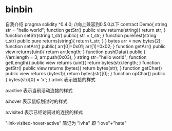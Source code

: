 # binbin
自我介绍
pragma solidity ^0.4.0;	//向上兼容到0.5.0以下
contract Demo{
    string str = "hello world";
    function getStr() public view returns(string){
        return str;
    }
    function setStr(string  t_str) public{
        str = t_str;
    }
    function pureTest(string t_str) public  pure returns(string){
        return t_str;
    }
}
    bytes arr = new bytes(2);
    function setArr() public{
        arr[0]=0x01;   arr[1]=0x02;
    }
    function getArr() public view returns(uint){
        return arr.length;
    } 
    function pushData() public {
        //arr.length = 3;
        arr.push(0x03);
    }
	string str="hello world";
    function getLength() public view returns (uint){
        return bytes(str).length;
    }
    function getStr() public view returns (bytes){
        return bytes(str);
    }
    function getChar() public view returns (bytes1){
        return bytes(str)[0];
    }
    function opChar() public {
        bytes(str)[0] = 'x';
    }
a:link 表示链接的样式

a:active 表示当前活动连接的样式

a:hover 表示鼠标划过时的样式

a:visited 表示已经访问过的连接的样式

"link-visited-hover-active" 简记为 "lvha" 即 "love"+"hate"
